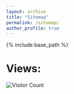 ```yaml
---
layout: archive
title: "Sitemap"
permalink: /sitemap/
author_profile: true
---
```


{% include base_path %}

Views:
=====

![Visitor Count](https://profile-counter.glitch.me/{dopu2k16}/count.svg)